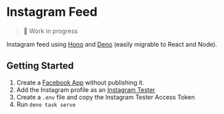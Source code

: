 # Instagram Feed

> 🚧 Work in progress

Instagram feed using [Hono](https://hono.dev) and [Deno](https://deno.com) (easily migrable to React and Node).

## Getting Started

1. Create a [Facebook App](https://developers.facebook.com/docs/development/create-an-app/other-app-types/instagram-apis) without publishing it.
2. Add the Instagram profile as an [Instagram Tester](https://developers.facebook.com/docs/instagram-basic-display-api/overview#instagram-testers) 
3. Create a `.env` file and copy the Instagram Tester Access Token
4. Run `deno task serve`
